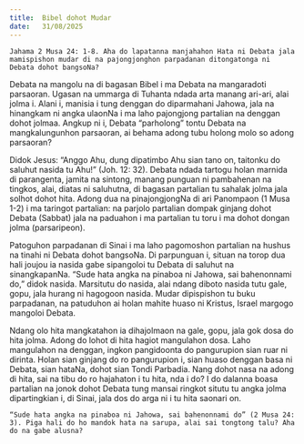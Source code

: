 ```yaml
---
title:  Bibel dohot Mudar
date:   31/08/2025
---
```


`Jahama 2 Musa 24: 1-8. Aha do lapatanna manjahahon Hata ni Debata jala mamispishon mudar di na pajongjonghon parpadanan ditongatonga ni Debata dohot bangsoNa?`

Debata na mangolu na di bagasan Bibel i ma Debata na mangaradoti parsaoran. Ugasan na ummarga di Tuhanta ndada arta manang ari-ari, alai jolma i. Alani i, manisia i tung denggan do diparmahani Jahowa, jala na hinangkam ni angka ulaonNa i ma laho pajongjong partalian na denggan dohot jolmaa. Angkup ni i, Debata “parholong” tontu Debata na mangkalungunhon parsaoran, ai behama adong tubu holong molo so adong parsaoran?

Didok Jesus: “Anggo Ahu, dung dipatimbo Ahu sian tano on, taitonku do saluhut nasida tu Ahu!” (Joh. 12: 32). Debata ndada tartogu holan marnida di parangenta, jamita na sintong, manang punguan ni pambahenan na tingkos, alai, diatas ni saluhutna, di bagasan partalian tu sahalak jolma jala solhot dohot hita. Adong dua na pinajongjongNa di ari Panompaon (1 Musa 1-2) i ma taringot partalian: na parjolo partalian dompak ginjang dohot Debata (Sabbat) jala na paduahon i ma partalian tu toru i ma dohot dongan jolma (parsaripeon).

Patoguhon parpadanan di Sinai i ma laho pagomoshon partalian na hushus na tinahi ni Debata dohot bangsoNa. Di parpunguan i, situan na torop dua hali joujou ia nasida gabe sipangoloi tu Debata di saluhut na sinangkapanNa. “Sude hata angka na pinaboa ni Jahowa, sai bahenonnami do,” didok nasida. Marsitutu do nasida, alai ndang diboto nasida tutu gale, gopu, jala hurang ni hagogoon nasida. Mudar dipispishon tu buku parpadanan, na patuduhon ai holan mahite huaso ni Kristus, Israel margogo mangoloi Debata.

Ndang olo hita mangkatahon ia dihajolmaon na gale, gopu, jala gok dosa do hita jolma. Adong do lohot di hita hagiot mangulahon dosa. Laho mangulahon na denggan, ingkon pangidoonta do pangurupion sian ruar ni dirinta. Holan sian ginjang do ro pangurupion i, sian huaso denggan basa ni Debata, sian hataNa, dohot sian Tondi Parbadia. Nang dohot nasa na adong di hita, sai na tibu do ro hajahaton i tu hita, nda i do? I do dalanna boasa partalian na jonok dohot Debata tung mansai ringkot situtu tu angka jolma dipartingkian i, di Sinai, jala dos do arga ni i tu hita saonari on.

`“Sude hata angka na pinaboa ni Jahowa, sai bahenonnami do” (2 Musa 24: 3). Piga hali do ho mandok hata na sarupa, alai sai tongtong talu? Aha do na gabe alusna?`